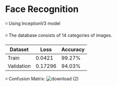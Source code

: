 # Face Recognition

◽ Using InceptionV3 model

◽ The database consists of 14 categories of images.


| Dataset       | Loss        | Accuracy |
| -------       | ---         | ---      |
| Train         |    0.0421   | 99.27%   | 
| Validation    |    0.17296  | 94.03%   | 


◽ Confusion Matrix:
![download (2)](https://github.com/SajedehGharabadian/Deep_Learning_Pylearn7/assets/76538787/6c909114-7d61-4ca3-b2ce-f77646b694b4)
